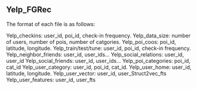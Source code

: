 ## Yelp_FGRec

The format of each file is as follows:

Yelp_checkins: user_id, poi_id, check-in frequency.
Yelp_data_size: number of users, number of pois, number of catgories.
Yelp_poi_coos: poi_id, latitude, longitude.
Yelp_train/test/tune: user_id, poi_id, check-in frequency.
Yelp_neighbor_friends: user_id, user_ids...
Yelp_social_relations: user_id, user_id
Yelp_social_friends: user_id, user_ids...
Yelp_poi_categories: poi_id, cat_id
Yelp_user_category: user_id, poi_id, cat_id.
Yelp_user_home: user_id, latitude, longitude.
Yelp_user_vector: user_id, user_Struct2vec_fts
Yelp_user_features: user_id, user_fts
